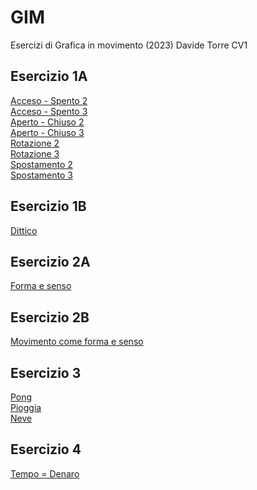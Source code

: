 # GIM
Esercizi di Grafica in movimento (2023)
Davide Torre CV1

## Esercizio 1A   
[Acceso - Spento 2](https://davide-torre.github.io/GIM/Esercizio_1A/acceso_spento_2.html)   
[Acceso - Spento 3](https://davide-torre.github.io/GIM/Esercizio_1A/acceso_spento_3.html)  
[Aperto - Chiuso 2](https://davide-torre.github.io/GIM/Esercizio_1A/aperto_chiuso_2.html)     
[Aperto - Chiuso 3](https://davide-torre.github.io/GIM/Esercizio_1A/aperto_chiuso_3.html)  
[Rotazione 2](https://davide-torre.github.io/GIM/Esercizio_1A/rotazione_2.html)  
[Rotazione 3](https://davide-torre.github.io/GIM/Esercizio_1A/rotazione_3.html)   
[Spostamento 2](https://davide-torre.github.io/GIM/Esercizio_1A/spostamento_2.html)  
[Spostamento 3](https://davide-torre.github.io/GIM/Esercizio_1A/spostamento_3.html) 
## Esercizio 1B 
[Dittico](https://davide-torre.github.io/GIM/Esercizio_1B/indexB.html)  
## Esercizio 2A 
[Forma e senso](https://davide-torre.github.io/GIM/Esercizio_2A/index.html)  
## Esercizio 2B
[Movimento come forma e senso](https://davide-torre.github.io/GIM/Esercizio_2B/formaesenso.html)  
## Esercizio 3
[Pong](https://davide-torre.github.io/GIM/Esercizio_3/1_pong/index.html)  
[Pioggia](https://davide-torre.github.io/GIM/Esercizio_3/2_pioggia/index.html)  
[Neve](https://davide-torre.github.io/GIM/Esercizio_3/3_neve/index.html)  
## Esercizio 4
[Tempo = Denaro](https://davide-torre.github.io/GIM/Esercizio_4/index.html)  



